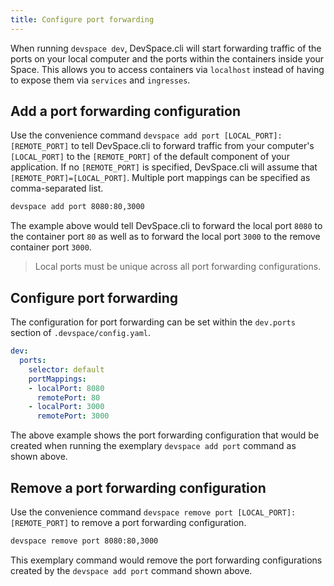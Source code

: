 ```yaml
---
title: Configure port forwarding
---
```


When running `devspace dev`, DevSpace.cli will start forwarding traffic of the ports on your local computer and the ports within the containers inside your Space. This allows you to access containers via `localhost` instead of having to expose them via `services` and `ingresses`.

## Add a port forwarding configuration
Use the convenience command `devspace add port [LOCAL_PORT]:[REMOTE_PORT]` to tell DevSpace.cli to forward traffic from your computer's `[LOCAL_PORT]` to the `[REMOTE_PORT]` of the default component of your application. If no `[REMOTE_PORT]` is specified, DevSpace.cli will assume that `[REMOTE_PORT]=[LOCAL_PORT]`. Multiple port mappings can be specified as comma-separated list.
```bash
devspace add port 8080:80,3000
```
The example above would tell DevSpace.cli to forward the local port `8080` to the container port `80` as well as to forward the local port `3000` to the remove container port `3000`.

> Local ports must be unique across all port forwarding configurations.

## Configure port forwarding
The configuration for port forwarding can be set within the `dev.ports` section of `.devspace/config.yaml`.
```yaml
dev:
  ports:
    selector: default
    portMappings:
    - localPort: 8080
      remotePort: 80
    - localPort: 3000
      remotePort: 3000
```
The above example shows the port forwarding configuration that would be created when running the exemplary `devspace add port` command as shown above.

## Remove a port forwarding configuration
Use the convenience command `devspace remove port [LOCAL_PORT]:[REMOTE_PORT]` to remove a port forwarding configuration.
```bash
devspace remove port 8080:80,3000
```
This exemplary command would remove the port forwarding configurations created by the `devspace add port` command shown above.
